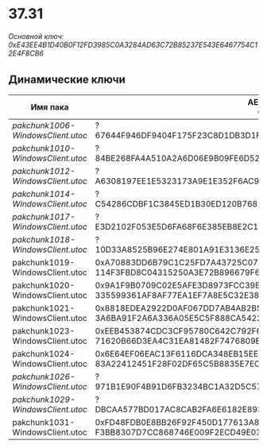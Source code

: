 # 37.31

###### Основной ключ: 0xE43EE4B1D40B0F12FD3985C0A3284AD63C72B85237E543E6467754C12E4F8CB6

## Динамические ключи

| Имя пака                          | AES Ключ</br>GUID                                                                                       | HiRes Текстуры |
|-----------------------------------|---------------------------------------------------------------------------------------------------------|----------------|
| *pakchunk1006-WindowsClient.utoc* | ?</br>67644F946DF9404F175F23C8D1DB3D1F | ✔️             |
| *pakchunk1010-WindowsClient.utoc* | ?</br>84BE268FA4A510A2A6D06E9B09FE6D52 | ❌             |
| *pakchunk1012-WindowsClient.utoc* | ?</br>A6308197EE1E5323173A9E1E352F6AC9 | ❌             |
| *pakchunk1014-WindowsClient.utoc* | ?</br>C54286CDBF1C3845ED1B30ED120B7681 | ✔️             |
| *pakchunk1017-WindowsClient.utoc* | ?</br>E3D2102F053E5D6FA68F6E385EB8E2C1 | ❌             |
| *pakchunk1018-WindowsClient.utoc* | ?</br>10D33A8525B96E274E801A91E3136E25 | ❌             |
| pakchunk1019-WindowsClient.utoc | 0xA70883DD6B79C1C25FD7A43725C078691ECC6EAF36A3A4E72B6EC18B349AC5B9</br>114F3FBD8C04315250A3E72B896679F6 | ❌             |
| pakchunk1020-WindowsClient.utoc | 0x9A1F9B0709C02E5AFE3D8973FCC39B0981CF90B1276AF54EB2C737F0BCE07FCE</br>335599361AF8AF77EA1EF7A8E5C32E38 | ❌             |
| pakchunk1021-WindowsClient.utoc | 0x8818EDEA2922D0AF067DD7AB4AB2B5968760BE7A2668140BF4055782E66511D4</br>3A6BA91F2A6A336A05E5C5F888CA5422 | ❌             |
| pakchunk1023-WindowsClient.utoc | 0xEEB453874CDC3CF95780C642C792F6537C86DC0D6D7DE05FBBC74D1E237F2A44</br>71620B66D3EA4C31EA81482F7476809B | ✔️             |
| pakchunk1024-WindowsClient.utoc | 0x6E64EF06EAC13F6116DCA348EB15EEFE7939E3C4B14B665E15C00F2AD6DE640F</br>83A22412451F28F02DF65C5B8835E7EC | ❌             |
| *pakchunk1026-WindowsClient.utoc* | ?</br>971B1E90F4B91D6FB3234BC1A32D5C57 | ❌             |
| *pakchunk1029-WindowsClient.utoc* | ?</br>DBCAA577BD017AC8CAB2FA6E6182E893 | ✔️             |
| pakchunk1031-WindowsClient.utoc | 0xFD48FDB0E8BB26F92F450D177613A84032A88A49D81E22AF9E8FC16DFB8B01CC</br>F3BB8307D7CC868746E009F2ECD49E03 | ✔️             |
